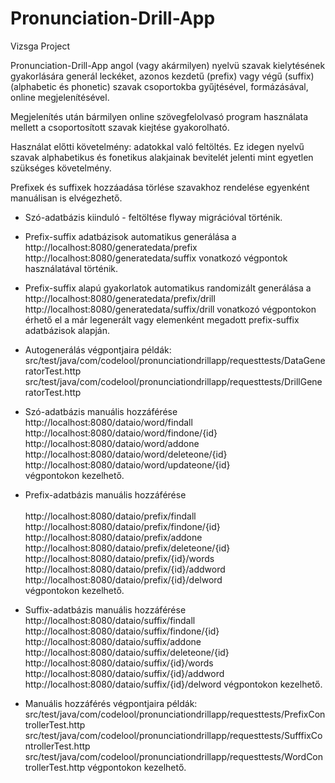 # Pronunciation-Drill-App
Vizsga Project

Pronunciation-Drill-App angol (vagy akármilyen) nyelvü szavak kielytésének
gyakorlására generál leckéket, azonos kezdetű (prefix) vagy végű (suffix) (alphabetic és phonetic)
szavak csoportokba gyűjtésével, formázásával, online megjelenítésével.

Megjelenítés után bármilyen online szövegfelolvasó program használata mellett
a csoportosított szavak kiejtése gyakorolható.

Használat előtti követelmény: adatokkal való feltöltés.
Ez idegen nyelvű szavak alphabetikus és fonetikus alakjainak bevitelét jelenti
mint egyetlen szükséges követelmény.

Prefixek és suffixek hozzáadása törlése szavakhoz rendelése egyenként manuálisan is elvégezhető.

- Szó-adatbázis kiinduló - feltöltése flyway migrációval történik.

- Prefix-suffix adatbázisok automatikus generálása a
        http://localhost:8080/generatedata/prefix
        http://localhost:8080/generatedata/suffix
  vonatkozó végpontok használatával történik.
  
- Prefix-suffix alapú gyakorlatok automatikus randomizált generálása a
        http://localhost:8080/generatedata/prefix/drill
        http://localhost:8080/generatedata/suffix/drill
  vonatkozó végpontokon érhető el a már legenerált
  vagy elemenként megadott prefix-suffix adatbázisok alapján.

- Autogenerálás végpontjaira példák:
        src/test/java/com/codelool/pronunciationdrillapp/requesttests/DataGeneratorTest.http
        src/test/java/com/codelool/pronunciationdrillapp/requesttests/DrillGeneratorTest.http

- Szó-adatbázis manuális hozzáférése
        http://localhost:8080/dataio/word/findall<br>
        http://localhost:8080/dataio/word/findone/{id}<br>
        http://localhost:8080/dataio/word/addone<br>
        http://localhost:8080/dataio/word/deleteone/{id}<br>
        http://localhost:8080/dataio/word/updateone/{id}<br>
  végpontokon kezelhető.<br>

- Prefix-adatbázis manuális hozzáférése<br>  
        http://localhost:8080/dataio/prefix/findall<br>
        http://localhost:8080/dataio/prefix/findone/{id}<br>
        http://localhost:8080/dataio/prefix/addone<br>
        http://localhost:8080/dataio/prefix/deleteone/{id}<br>
        http://localhost:8080/dataio/prefix/{id}/words<br>
        http://localhost:8080/dataio/prefix/{id}/addword<br>
        http://localhost:8080/dataio/prefix/{id}/delword<br>
  végpontokon kezelhető.<br>
  
- Suffix-adatbázis manuális hozzáférése
        http://localhost:8080/dataio/suffix/findall
        http://localhost:8080/dataio/suffix/findone/{id}
        http://localhost:8080/dataio/suffix/addone
        http://localhost:8080/dataio/suffix/deleteone/{id}
        http://localhost:8080/dataio/suffix/{id}/words
        http://localhost:8080/dataio/suffix/{id}/addword
        http://localhost:8080/dataio/suffix/{id}/delword
  végpontokon kezelhető.

- Manuális hozzáférés végpontjaira példák:
        src/test/java/com/codelool/pronunciationdrillapp/requesttests/PrefixControllerTest.http
        src/test/java/com/codelool/pronunciationdrillapp/requesttests/SufffixControllerTest.http
        src/test/java/com/codelool/pronunciationdrillapp/requesttests/WordControllerTest.http
  végpontokon kezelhető.


